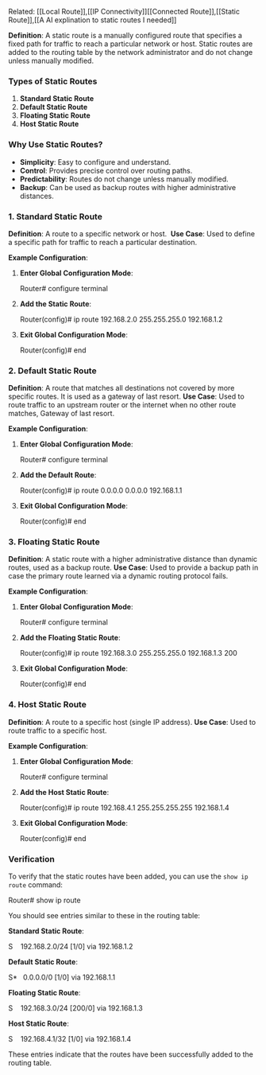 Related: [[Local Route]],[[IP Connectivity]][[Connected Route]],[[Static Route]],[[A AI explination to static routes I needed]]

**Definition**: A static route is a manually configured route that specifies a fixed path for traffic to reach a particular network or host. Static routes are added to the routing table by the network administrator and do not change unless manually modified.

### Types of Static Routes

1. **Standard Static Route**
2. **Default Static Route**
3. **Floating Static Route**
4. **Host Static Route**

### Why Use Static Routes?

- **Simplicity**: Easy to configure and understand.
- **Control**: Provides precise control over routing paths.
- **Predictability**: Routes do not change unless manually modified.
- **Backup**: Can be used as backup routes with higher administrative distances.

### 1. Standard Static Route

**Definition**: A route to a specific network or host. 
**Use Case**: Used to define a specific path for traffic to reach a particular destination.

**Example Configuration**:

1. **Enter Global Configuration Mode**:
    
    Router# configure terminal
    
2. **Add the Static Route**:
    
    Router(config)# ip route 192.168.2.0 255.255.255.0 192.168.1.2
    
3. **Exit Global Configuration Mode**:
    
    Router(config)# end
    

### 2. Default Static Route

**Definition**: A route that matches all destinations not covered by more specific routes. It is used as a gateway of last resort. **Use Case**: Used to route traffic to an upstream router or the internet when no other route matches, Gateway of last resort.

**Example Configuration**:

1. **Enter Global Configuration Mode**:
    
    Router# configure terminal
    
2. **Add the Default Route**:
    
    Router(config)# ip route 0.0.0.0 0.0.0.0 192.168.1.1
    
3. **Exit Global Configuration Mode**:
    
    Router(config)# end
    

### 3. Floating Static Route

**Definition**: A static route with a higher administrative distance than dynamic routes, used as a backup route. **Use Case**: Used to provide a backup path in case the primary route learned via a dynamic routing protocol fails.

**Example Configuration**:

1. **Enter Global Configuration Mode**:
    
    Router# configure terminal
    
2. **Add the Floating Static Route**:
    
    Router(config)# ip route 192.168.3.0 255.255.255.0 192.168.1.3 200
    
3. **Exit Global Configuration Mode**:
    
    Router(config)# end
    

### 4. Host Static Route

**Definition**: A route to a specific host (single IP address). **Use Case**: Used to route traffic to a specific host.

**Example Configuration**:

1. **Enter Global Configuration Mode**:
    
    Router# configure terminal
    
2. **Add the Host Static Route**:
    
    Router(config)# ip route 192.168.4.1 255.255.255.255 192.168.1.4
    
3. **Exit Global Configuration Mode**:
    
    Router(config)# end
    

### Verification

To verify that the static routes have been added, you can use the `show ip route` command:

Router# show ip route

You should see entries similar to these in the routing table:

**Standard Static Route**:

S    192.168.2.0/24 [1/0] via 192.168.1.2

**Default Static Route**:

S*   0.0.0.0/0 [1/0] via 192.168.1.1

**Floating Static Route**:

S    192.168.3.0/24 [200/0] via 192.168.1.3

**Host Static Route**:

S    192.168.4.1/32 [1/0] via 192.168.1.4

These entries indicate that the routes have been successfully added to the routing table.
